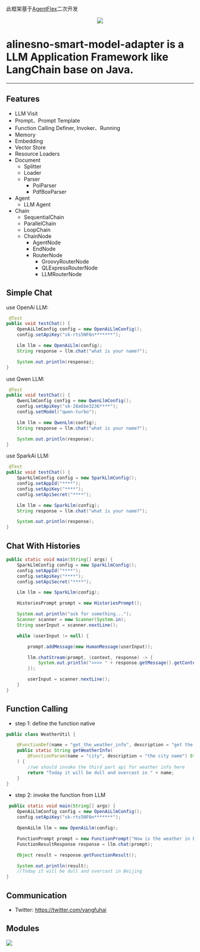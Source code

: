 此框架基于[AgentFlex](https://github.com/agents-flex/agents-flex)二次开发

 
<p align="center">
    <img src="./docs/assets/images/banner.png"/>
</p>


# alinesno-smart-model-adapter is a LLM Application Framework like LangChain base on Java.

---

## Features

- LLM Visit
- Prompt、Prompt Template
- Function Calling Definer, Invoker、Running
- Memory
- Embedding
- Vector Store
- Resource Loaders
- Document
  - Splitter
  - Loader
  - Parser
    - PoiParser
    - PdfBoxParser
- Agent
  - LLM Agent
- Chain
  - SequentialChain
  - ParallelChain
  - LoopChain
  - ChainNode
    - AgentNode
    - EndNode
    - RouterNode
      - GroovyRouterNode
      - QLExpressRouterNode
      - LLMRouterNode

## Simple Chat

use OpenAi LLM:

```java
 @Test
public void testChat() {
    OpenAiLlmConfig config = new OpenAiLlmConfig();
    config.setApiKey("sk-rts5NF6n*******");

    Llm llm = new OpenAiLlm(config);
    String response = llm.chat("what is your name?");

    System.out.println(response);
}
```


use Qwen LLM:

```java
 @Test
public void testChat() {
    QwenLlmConfig config = new QwenLlmConfig();
    config.setApiKey("sk-28a6be3236****");
    config.setModel("qwen-turbo");

    Llm llm = new QwenLlm(config);
    String response = llm.chat("what is your name?");

    System.out.println(response);
}
```


use SparkAi LLM:

```java
 @Test
public void testChat() {
    SparkLlmConfig config = new SparkLlmConfig();
    config.setAppId("****");
    config.setApiKey("****");
    config.setApiSecret("****");

    Llm llm = new SparkLlm(config);
    String response = llm.chat("what is your name?");

    System.out.println(response);
}
```

## Chat With Histories


```java
public static void main(String[] args) {
    SparkLlmConfig config = new SparkLlmConfig();
    config.setAppId("****");
    config.setApiKey("****");
    config.setApiSecret("****");

    Llm llm = new SparkLlm(config);

    HistoriesPrompt prompt = new HistoriesPrompt();

    System.out.println("ask for something...");
    Scanner scanner = new Scanner(System.in);
    String userInput = scanner.nextLine();

    while (userInput != null) {

        prompt.addMessage(new HumanMessage(userInput));

        llm.chatStream(prompt, (context, response) -> {
            System.out.println(">>>> " + response.getMessage().getContent());
        });

        userInput = scanner.nextLine();
    }
}
```

## Function Calling

- step 1: define the function native

```java
public class WeatherUtil {

    @FunctionDef(name = "get_the_weather_info", description = "get the weather info")
    public static String getWeatherInfo(
        @FunctionParam(name = "city", description = "the city name") String name
    ) {
        //we should invoke the third part api for weather info here
        return "Today it will be dull and overcast in " + name;
    }
}

```

- step 2: invoke the function from LLM

```java
 public static void main(String[] args) {
    OpenAiLlmConfig config = new OpenAiLlmConfig();
    config.setApiKey("sk-rts5NF6n*******");

    OpenAiLlm llm = new OpenAiLlm(config);

    FunctionPrompt prompt = new FunctionPrompt("How is the weather in Beijing today?", WeatherUtil.class);
    FunctionResultResponse response = llm.chat(prompt);

    Object result = response.getFunctionResult();

    System.out.println(result);
    //Today it will be dull and overcast in Beijing
}
```


## Communication

- Twitter: https://twitter.com/yangfuhai

## Modules

![](./docs/assets/images/modules.jpg)
